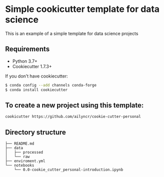 # Simple cookicutter template for data science

This is an example of a simple template for data science projects

## Requirements

- Python 3.7+
- Cookiecutter 1.7.3+

If you don't have cookiecutter: 

```bash
$ conda config --add channels conda-forge
$ conda install cookiecutter
```
## To create a new project using this template:

```bash
cookicutter https://github.com/ailyncr/cookie-cutter-personal
```
## Directory structure

    ├── README.md
    ├── data
    │   ├── processed
    │   └── raw
    ├── enviroment.yml
    └── notebooks
        └── 0.0-cookie_cutter_personal-introduction.ipynb
